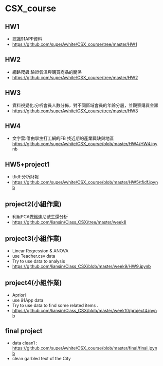 # CSX_course
## HW1
  - 認識91APP資料
  - https://github.com/superAwhite/CSX_course/tree/master/HW1

## HW2
  - 網路爬蟲:驗證氣溫與購買商品的關係  
  - https://github.com/superAwhite/CSX_course/tree/master/HW2

## HW3
  - 資料視覺化:分析會員人數分佈，對不同區域會員的年齡分層，並觀察購買金額
  - https://github.com/superAwhite/CSX_course/tree/master/HW3

## HW4
  - 文字雲:借由學生打工網的FB 找近期的產業職缺與地區
  https://github.com/superAwhite/CSX_course/blob/master/HW4/HW4.ipynb

## HW5+project1
  - tfidf:分析財報
  - https://github.com/superAwhite/CSX_course/blob/master/HW5/tfidf.ipynb

## project2(小組作業)
 - 利用PCA做鐵達尼號生還分析
 - https://github.com/liansin/Class_CSX/tree/master/week8

## project3(小組作業)
 - Linear Regression & ANOVA
 - use Teacher.csv data
 - Try to use data to analysis
 - https://github.com/liansin/Class_CSX/blob/master/week9/HW9.ipynb
 
## project4(小組作業)
- Apriori
- use 91App data
- Try to use data to find some related items .
- https://github.com/liansin/Class_CSX/blob/master/week10/project4.ipynb

## final project
- data clean1 : https://github.com/superAwhite/CSX_course/blob/master/final/final.ipynb
- clean garbled text of the City
